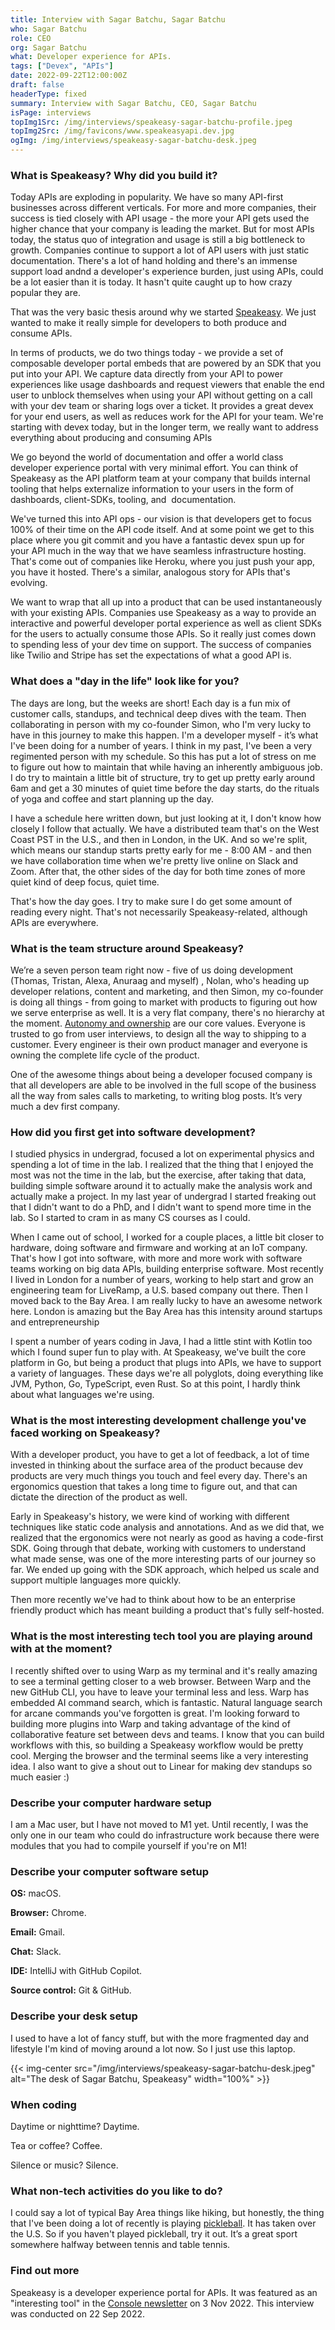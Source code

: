 ```yaml
---
title: Interview with Sagar Batchu, Sagar Batchu
who: Sagar Batchu
role: CEO
org: Sagar Batchu
what: Developer experience for APIs.
tags: ["Devex", "APIs"]
date: 2022-09-22T12:00:00Z
draft: false
headerType: fixed
summary: Interview with Sagar Batchu, CEO, Sagar Batchu
isPage: interviews
topImg1Src: /img/interviews/speakeasy-sagar-batchu-profile.jpeg
topImg2Src: /img/favicons/www.speakeasyapi.dev.jpg
ogImg: /img/interviews/speakeasy-sagar-batchu-desk.jpeg
---
```


### What is Speakeasy? Why did you build it?

Today APIs are exploding in popularity. We have so many API-first businesses
across different verticals. For more and more companies, their success is tied
closely with API usage - the more your API gets used the higher chance that your
company is leading the market. But for most APIs today, the status quo of
integration and usage is still a big bottleneck to growth. Companies continue to
support a lot of API users with just static documentation. There's a lot of hand
holding and there's an immense support load andnd a developer's experience
burden, just using APIs, could be a lot easier than it is today. It hasn't quite
caught up to how crazy popular they are. 

That was the very basic thesis around why we started
[Speakeasy](https://www.speakeasyapi.dev/). We just wanted to make it really
simple for developers to both produce and consume APIs.

In terms of products, we do two things today - we provide a set of composable
developer portal embeds that are powered by an SDK that you put into your API.
We capture data directly from your API to power experiences like usage
dashboards and request viewers that enable the end user to unblock themselves
when using your API without getting on a call with your dev team or sharing logs
over a ticket. It provides a great devex for your end users, as well as reduces
work for the API for your team. We're starting with devex today, but in the
longer term, we really want to address everything about producing and consuming
APIs

We go beyond the world of documentation and offer a world class developer
experience portal with very minimal effort. You can think of Speakeasy as the
API platform team at your company that builds internal tooling that helps
externalize information to your users in the form of dashboards, client-SDKs,
tooling, and  documentation. 

We've turned this into API ops - our vision is that developers get to focus 100%
of their time on the API code itself. And at some point we get to this place
where you git commit and you have a fantastic devex spun up for your API much in
the way that we have seamless infrastructure hosting. That's come out of
companies like Heroku, where you just push your app, you have it hosted. There's
a similar, analogous story for APIs that's evolving.

We want to wrap that all up into a product that can be used instantaneously with
your existing APIs. Companies use Speakeasy as a way to provide an interactive
and powerful developer portal experience as well as client SDKs for the users to
actually consume those APIs. So it really just comes down to spending less of
your dev time on support. The success of companies like Twilio and Stripe has
set the expectations of what a good API is.

### What does a "day in the life" look like for you?

The days are long, but the weeks are short! Each day is a fun mix of customer
calls, standups, and technical deep dives with the team. Then collaborating in
person with my co-founder Simon, who I'm very lucky to have in this journey to
make this happen. I'm a developer myself - it’s what I've been doing for a
number of years. I think in my past, I've been a very regimented person with my
schedule. So this has put a lot of stress on me to figure out how to maintain
that while having an inherently ambiguous job. I do try to maintain a little bit
of structure, try to get up pretty early around 6am and get a 30 minutes of
quiet time before the day starts, do the rituals of yoga and coffee and start
planning up the day. 

I have a schedule here written down, but just looking at it, I don't know how
closely I follow that actually. We have a distributed team that's on the West
Coast PST in the U.S., and then in London, in the UK. And so we're split, which
means our standup starts pretty early for me - 8:00 AM - and then we have
collaboration time when we're pretty live online on Slack and Zoom. After that,
the other sides of the day for both time zones of more quiet kind of deep focus,
quiet time.

That's how the day goes. I try to make sure I do get some amount of reading
every night. That's not necessarily Speakeasy-related, although APIs are
everywhere.

### What is the team structure around Speakeasy?

We’re a seven person team right now - five of us doing development (Thomas,
Tristan, Alexa, Anuraag and myself) , Nolan, who's heading up developer
relations, content and marketing, and then Simon, my co-founder is doing all
things - from going to market with products to figuring out how we serve
enterprise as well. It is a very flat company, there's no hierarchy at the
moment. [Autonomy and ownership](https://www.speakeasyapi.dev/join-us) are our
core values. Everyone is trusted to go from user interviews, to design all the
way to shipping to a customer. Every engineer is their own product manager and
everyone is owning the complete life cycle of the product.

One of the awesome things about being a developer focused company is that all
developers are able to be involved in the full scope of the business all the way
from sales calls to marketing, to writing blog posts. It’s very much a dev first
company.

### How did you first get into software development?

I studied physics in undergrad, focused a lot on experimental physics and
spending a lot of time in the lab. I realized that the thing that I enjoyed the
most was not the time in the lab, but the exercise, after taking that data,
building simple software around it to actually make the analysis work and
actually make a project. In my last year of undergrad I started freaking out
that I didn't want to do a PhD, and I didn't want to spend more time in the lab.
So I started to cram in as many CS courses as I could.

When I came out of school, I worked for a couple places, a little bit closer to
hardware, doing software and firmware and working at an IoT company. That's how
I got into software, with more and more work with software teams working on big
data APIs, building enterprise software. Most recently I lived in London for a
number of years, working to help start and grow an engineering team for
LiveRamp, a U.S. based company out there. Then I moved back to the Bay Area. I
am really lucky to have an awesome network here. London is amazing but the Bay
Area has this intensity around startups and entrepreneurship

I spent a number of years coding in Java, I had a little stint with Kotlin too
which I found super fun to play with. At Speakeasy, we've built the core
platform in Go, but being a product that plugs into APIs, we have to support a
variety of languages. These days we're all polyglots, doing everything like JVM,
Python, Go, TypeScript, even Rust. So at this point, I hardly think about what
languages we're using.

### What is the most interesting development challenge you've faced working on Speakeasy?

With a developer product, you have to get a lot of feedback, a lot of time
invested in thinking about the surface area of the product because dev products
are very much things you touch and feel every day. There's an ergonomics
question that takes a long time to figure out, and that can dictate the
direction of the product as well. 

Early in Speakeasy's history, we were kind of working with different techniques
like static code analysis and annotations. And as we did that, we realized that
the ergonomics were not nearly as good as having a code-first SDK. Going through
that debate, working with customers to understand what made sense, was one of
the more interesting parts of our journey so far. We ended up going with the SDK
approach, which helped us scale and support multiple languages more quickly.

Then more recently we've had to think about how to be an enterprise friendly
product which has meant building a product that's fully self-hosted.

### What is the most interesting tech tool you are playing around with at the moment?

I recently shifted over to using Warp as my terminal and it's really amazing to
see a terminal getting closer to a web browser. Between Warp and the new GitHub
CLI, you have to leave your terminal less and less. Warp has embedded AI command
search, which is fantastic. Natural language search for arcane commands you've
forgotten is great. I'm looking forward to building more plugins into Warp and
taking advantage of the kind of collaborative feature set between devs and
teams. I know that you can build workflows with this, so building a Speakeasy
workflow would be pretty cool. Merging the browser and the terminal seems like a
very interesting idea. I also want to give a shout out to Linear for making dev
standups so much easier :) 

### Describe your computer hardware setup

I am a Mac user, but I have not moved to M1 yet. Until recently, I was the only
one in our team who could do infrastructure work because there were modules that
you had to compile yourself if you're on M1! 

### Describe your computer software setup

**OS:** macOS.

**Browser:** Chrome.

**Email:** Gmail.

**Chat:** Slack.

**IDE:** IntelliJ with GitHub Copilot.

**Source control:** Git & GitHub.

### Describe your desk setup 

I used to have a lot of fancy stuff, but with the more fragmented day and
lifestyle I'm kind of moving around a lot now. So I just use this laptop. 

{{< img-center src="/img/interviews/speakeasy-sagar-batchu-desk.jpeg" alt="The desk of Sagar Batchu, Speakeasy" width="100%" >}}

### When coding

Daytime or nighttime? Daytime.

Tea or coffee? Coffee.

Silence or music? Silence.

### What non-tech activities do you like to do?

I could say a lot of typical Bay Area things like hiking, but honestly, the
thing that I've been doing a lot of recently is playing
[pickleball](https://en.wikipedia.org/wiki/Pickleball). It has taken over the
U.S. So if you haven't played pickleball, try it out. It’s a great sport
somewhere halfway between tennis and table tennis.

### Find out more

Speakeasy is a developer experience portal for APIs. It was featured as an "interesting
tool" in the [Console newsletter](/) on 3 Nov 2022. This interview was conducted
on 22 Sep 2022.
